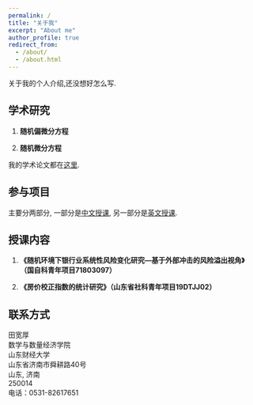 ```yaml
---
permalink: /
title: "关于我"
excerpt: "About me"
author_profile: true
redirect_from:
  - /about/
  - /about.html
---
```


关于我的个人介绍,还没想好怎么写.

## 学术研究
1. **随机偏微分方程**  <!---<br/>  <font size = "-1"> </font>  --->   

2. **随机微分方程**  


我的学术论文都在[这里](/publications).

## 参与项目
主要分两部分, 一部分是[中文授课](/teaching), 另一部分是[英文授课](/teaching).

## 授课内容
1. **《随机环境下银行业系统性风险变化研究—基于外部冲击的风险溢出视角》（国自科青年项目71803097）**  <!---<br/>  <font size = "-1"> </font>  --->   

2. **《房价校正指数的统计研究》（山东省社科青年项目19DTJJ02）**  

<!---
In 2013 I was also awarded the Columbia Engineering School Alumni Association’s Distinguished Faculty Teaching Award for excellence in teaching. In 2019 I received the TEaching Excellence Award for Core Module MBA teaching.


## External Service
I am an Associate Editor for Operations Research (Financial Engineering Department) and Management Science (Stochastics and Finance Departments).--->

## 联系方式
田宽厚  
数学与数量经济学院   
山东财经大学   
山东省济南市舜耕路40号    
山东, 济南   
250014         
电话：0531-82617651    
